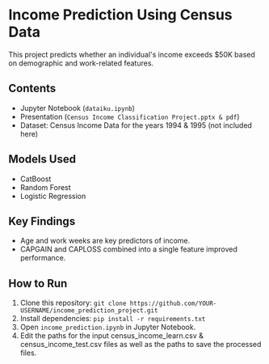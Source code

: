 # Income Prediction Using Census Data
This project predicts whether an individual's income exceeds $50K based on demographic and work-related features.

## Contents
- Jupyter Notebook (`dataiku.ipynb`)
- Presentation (`Census Income Classification Project.pptx & pdf`)
- Dataset: Census Income Data for the years 1994 & 1995 (not included here)

## Models Used
- CatBoost
- Random Forest
- Logistic Regression

## Key Findings
- Age and work weeks are key predictors of income.
- CAPGAIN and CAPLOSS combined into a single feature improved performance.

## How to Run
1. Clone this repository: `git clone https://github.com/YOUR-USERNAME/income_prediction_project.git`
2. Install dependencies: `pip install -r requirements.txt`
3. Open `income_prediction.ipynb` in Jupyter Notebook.
4. Edit the paths for the input census_income_learn.csv & census_income_test.csv files as well as the paths to save the processed files.
